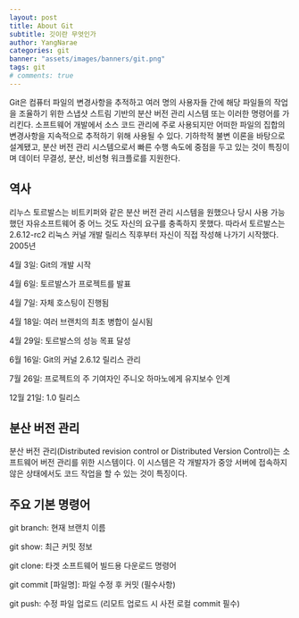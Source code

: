 ```yaml
---
layout: post
title: About Git
subtitle: 깃이란 무엇인가
author: YangNarae
categories: git
banner: "assets/images/banners/git.png"
tags: git
# comments: true
---
```


Git은 컴퓨터 파일의 변경사항을 추적하고 여러 명의 사용자들 간에 해당 파일들의 작업을 조율하기 위한 스냅샷 스트림 기반의 분산 버전 관리 시스템 또는 이러한 명령어를 가리킨다. 소프트웨어 개발에서 소스 코드 관리에 주로 사용되지만 어떠한 파일의 집합의 변경사항을 지속적으로 추적하기 위해 사용될 수 있다. 기하학적 불변 이론을 바탕으로 설계됐고, 분산 버전 관리 시스템으로서 빠른 수행 속도에 중점을 두고 있는 것이 특징이며 데이터 무결성, 분산, 비선형 워크플로를 지원한다.

## 역사

리누스 토르발스는 비트키퍼와 같은 분산 버전 관리 시스템을 원했으나 당시 사용 가능했던 자유소프트웨어 중 어느 것도 자신의 요구를 충족하지 못했다. 따라서 토르발스는 2.6.12-rc2 리눅스 커널 개발 릴리스 직후부터 자신이 직접 작성해 나가기 시작했다. 
2005년 

4월 3일: Git의 개발 시작

4월 6일: 토르발스가 프로젝트를 발표

4월 7일: 자체 호스팅이 진행됨

4월 18일: 여러 브랜치의 최초 병합이 실시됨

4월 29일: 토르발스의 성능 목표 달성

6월 16일: Git의 커널 2.6.12 릴리스 관리

7월 26일: 프로젝트의 주 기여자인 주니오 하마노에게 유지보수 인계

12월 21일: 1.0 릴리스

## 분산 버전 관리

분산 버전 관리(Distributed revision control or Distributed Version Control)는 소프트웨어 버전 관리를 위한 시스템이다. 이 시스템은 각 개발자가 중앙 서버에 접속하지 않은 상태에서도 코드 작업을 할 수 있는 것이 특징이다. 

## 주요 기본 명령어

git branch: 현재 브랜치 이름

git show: 최근 커밋 정보

git clone: 타겟 소프트웨어 빌드용 다운로드 명령어

git commit [파일명]: 파일 수정 후 커밋 (필수사항)

git push: 수정 파일 업로드 (리모트 업로드 시 사전 로컬 commit 필수)